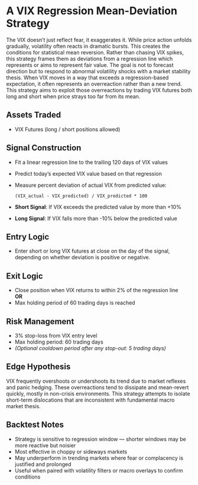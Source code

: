 # A VIX Regression Mean-Deviation Strategy

The VIX doesn’t just reflect fear, it exaggerates it. While price action unfolds gradually, volatility often reacts in dramatic bursts. This creates the conditions for statistical mean reversion. Rather than chasing VIX spikes, this strategy frames them as deviations from a regression line which represents or aims to represent fair value. The goal is not to forecast direction but to respond to abnormal volatility shocks with a market stability thesis. When VIX moves in a way that exceeds a regression-based expectation, it often represents an overreaction rather than a new trend. This strategy aims to exploit those overreactions by trading VIX futures both long and short when price strays too far from its mean.

## Assets Traded
- VIX Futures (long / short positions allowed)

## Signal Construction

- Fit a linear regression line to the trailing 120 days of VIX values  
- Predict today’s expected VIX value based on that regression  
- Measure percent deviation of actual VIX from predicted value:  

  `(VIX_actual - VIX_predicted) / VIX_predicted * 100`

- **Short Signal**: If VIX exceeds the predicted value by more than +10%  
- **Long Signal**: If VIX falls more than -10% below the predicted value

## Entry Logic

- Enter short or long VIX futures at close on the day of the signal, depending on whether deviation is positive or negative.

## Exit Logic

- Close position when VIX returns to within 2% of the regression line  
**OR**  
- Max holding period of 60 trading days is reached

## Risk Management

- 3% stop-loss from VIX entry level  
- Max holding period: 60 trading days  
- *(Optional cooldown period after any stop-out: 5 trading days)*

## Edge Hypothesis

VIX frequently overshoots or undershoots its trend due to market reflexes and panic hedging. These overreactions tend to dissipate and mean-revert quickly, mostly in non-crisis environments. This strategy attempts to isolate short-term dislocations that are inconsistent with fundamental macro market thesis.

## Backtest Notes

- Strategy is sensitive to regression window — shorter windows may be more reactive but noisier  
- Most effective in choppy or sideways markets  
- May underperform in trending markets where fear or complacency is justified and prolonged  
- Useful when paired with volatility filters or macro overlays to confirm conditions
